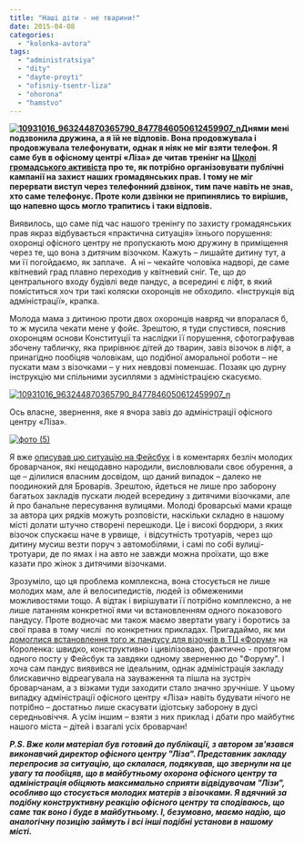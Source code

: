 ```yaml
---
title: "Наші діти - не тварини!"
date: 2015-04-08
categories: 
  - "kolonka-avtora"
tags: 
  - "administratsiya"
  - "dity"
  - "dayte-proyti"
  - "ofisniy-tsentr-liza"
  - "ohorona"
  - "hamstvo"
---
```


**[![10931016_963244870365790_8477846050612459907_n](https://mpz.brovary.org/wp-content/uploads/2015/04/10931016_963244870365790_8477846050612459907_n.jpg)](https://mpz.brovary.org/wp-content/uploads/2015/04/10931016_963244870365790_8477846050612459907_n.jpg)Днями мені подзвонила дружина, а я їй не відповів. Вона продовжувала і продовжувала телефонувати, однак я ніяк не міг взяти телефон. Я саме був в офісному центрі «Ліза» де читав тренінг на [Школі громадського активіста](https://mpz.brovary.org/aktivistam-rozpovili-pro-vnutrishnyu-kuhnyu-vladi-ta-navchili-perchiti-zapitami-zvernennyami-ta-protestami/) про те, як потрібно організовувати публічні кампанії на захист наших громадянських прав. І тому не міг перервати виступ через телефонний дзвінок, тим паче навіть не знав, хто саме телефонує. Проте коли дзвінки не припинялись то вирішив, що напевно щось могло трапитись і таки відповів.**

Виявилось, що саме під час нашого тренінгу по захисту громадянських прав якраз відбувається «практична ситуація» їхнього порушення: охоронці офісного центру не пропускають мою дружину в приміщення через те, що вона з дитячим візочком. Кажуть – лишайте дитину тут, а ми її погойдаємо, як заплаче.  А ні – чекайте чоловіка надворі, де саме квітневий град плавно переходив у квітневий сніг. Те, що до центрального входу будівлі веде пандус, а всередині є ліфт, в який поміститься хоч три такі коляски охоронців не обходило. «Інструкція від адміністрації», крапка.

Молода мама з дитиною проти двох охоронців навряд чи впоралася б, то ж мусила чекати мене у фойє. Зрештою, я туди спустився, пояснив охоронцям основи Конституції та наслідки її порушення, сфотографував збочену табличку, яка прирівнює дітей до тварин, завіз візочок в ліфт, а принагідно пообіцяв чоловікам, що подібної аморальної роботи – не пускати мам з візочками – у них невдовзі поменшає. Позаяк цю дурну інструкцію ми спільними зусиллями з адміністрацією скасуємо.

[![10931016_963244870365790_8477846050612459907_n](https://mpz.brovary.org/wp-content/uploads/2015/04/10931016_963244870365790_8477846050612459907_n.jpg)](https://mpz.brovary.org/wp-content/uploads/2015/04/10931016_963244870365790_8477846050612459907_n.jpg)

Ось власне, звернення, яке я вчора завіз до адміністрації офісного центру «Ліза».

[![фото (5)](https://mpz.brovary.org/wp-content/uploads/2015/04/foto-5.jpg)](https://mpz.brovary.org/wp-content/uploads/2015/04/foto-5.jpg)

Я вже [описував цю ситуацію на Фейсбук](https://www.facebook.com/groups/brovary/permalink/1017637964932836/) і в коментарях безліч молодих броварчанок, які нещодавно народили, висловлювали своє обурення, а ще – ділилися власним досвідом, що даний випадок – далеко не поодинокий для Броварів. Зрештою, йдеться не лише про заборону багатьох закладів пускати людей всередину з дитячими візочками, але й про банальне пересування вулицями. Молоді броварські мами краще за автора цих рядків можуть розповісти, наскільки складно в нашому місті долати штучно створені перешкоди. Це і високі бордюри, з яких візочок спускаєш наче в урвище,  і відсутність тротуарів, через що дитину мусиш везти поруч з автомобілями, і самі по собі вулиці-тротуари, де по ямах і на авто не завжди можна проїхати, що вже казати про жінок з дитячими візочками.

Зрозуміло, що ця проблема комплексна, вона стосується не лише молодих мам, але й велосипедистів, людей із обмеженими можливостями тощо. А відтак і вирішувати її потрібно комплексно, а не лише латанням конкретної ями чи встановленням одного показового пандусу. Проте водночас ми також маємо звертати увагу і боротись за свої права в тому числі  по конкретних прикладах. Пригадаймо, як ми [домоглися встановлення того ж пандусу для візочків в ТЦ «Форум»](https://www.facebook.com/groups/brovary/permalink/976864222343544/) на Короленка: швидко, конструктивно і цивілізовано, фактично - протягом одного посту у Фейсбук та завдяки одному зверненню до "Форуму". І хоча сам пандус виявився не ідеальним, однак адміністрація закладу блискавично відреагувала на зауваження та пішла на зустріч броварчанам, а з візками туди заходити стало значно зручніше. У цьому випадку адміністрації офісного центру «Ліза» навіть будувати нічого не потрібно – достатньо лише скасувати ідіотську заборону в дусі середньовіччя. А усім іншим – взяти з них приклад і дбати про майбутнє нашого міста – дітей і взагалі усіх броварчан!

_**P.S. Вже коли матеріал був готовий до публікації, з автором зв'язався виконавчий директор офісного центру "Ліза". Представник закладу перепросив за ситуацію, що склалася, подякував, що звернули на це увагу та пообіцяв, що в майбутньому охорона офісного центру та адміністрація обіцяють максимально сприяти відвідувачам "Лізи", особливо що стосується молодих матерів з візочками. Я вдячний за подібну конструктивну реакцію офісного центру та сподіваюсь, що саме так воно і буде в майбутньому. І, безумовно, маємо надію, що аналогічну позицію займуть і всі інші подібні установи в нашому місті.**_
